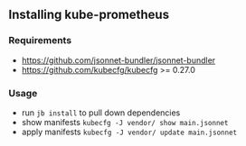 ## Installing kube-prometheus

### Requirements

* https://github.com/jsonnet-bundler/jsonnet-bundler
* https://github.com/kubecfg/kubecfg >= 0.27.0

### Usage

* run `jb install` to pull down dependencies
* show manifests `kubecfg -J vendor/ show main.jsonnet`
* apply manifests `kubecfg -J vendor/ update main.jsonnet`
